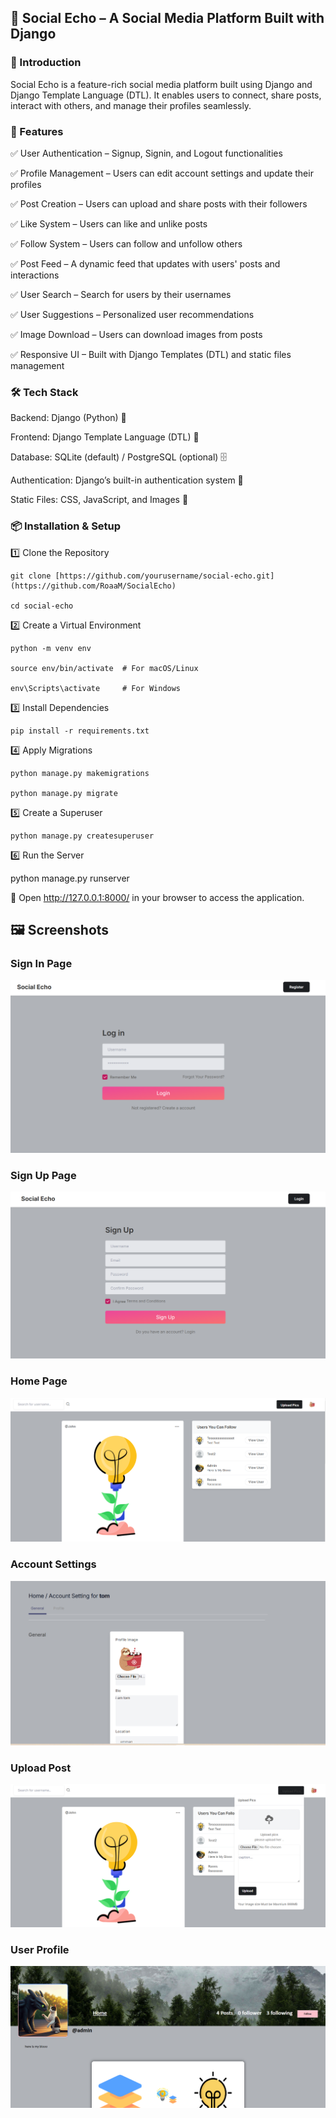 ## 📢 Social Echo – A Social Media Platform Built with Django

### 🚀 Introduction

Social Echo is a feature-rich social media platform built using Django and Django Template Language (DTL). It enables users to connect, share posts, interact with others, and manage their profiles seamlessly.

### 📌 Features

✅ User Authentication – Signup, Signin, and Logout functionalities

✅ Profile Management – Users can edit account settings and update their profiles

✅ Post Creation – Users can upload and share posts with their followers

✅ Like System – Users can like and unlike posts

✅ Follow System – Users can follow and unfollow others

✅ Post Feed – A dynamic feed that updates with users' posts and interactions

✅ User Search – Search for users by their usernames

✅ User Suggestions – Personalized user recommendations

✅ Image Download – Users can download images from posts

✅ Responsive UI – Built with Django Templates (DTL) and static files management

### 🛠️ Tech Stack

Backend: Django (Python) 🐍

Frontend: Django Template Language (DTL) 🎨

Database: SQLite (default) / PostgreSQL (optional) 🗄️

Authentication: Django’s built-in authentication system 🔑

Static Files: CSS, JavaScript, and Images 📂

### 📦 Installation & Setup

1️⃣ Clone the Repository
```
git clone [https://github.com/yourusername/social-echo.git](https://github.com/RoaaM/SocialEcho)

cd social-echo
```

2️⃣ Create a Virtual Environment
```
python -m venv env

source env/bin/activate  # For macOS/Linux

env\Scripts\activate     # For Windows
```

3️⃣ Install Dependencies
```
pip install -r requirements.txt
```

4️⃣ Apply Migrations
```
python manage.py makemigrations

python manage.py migrate
```

5️⃣ Create a Superuser
```
python manage.py createsuperuser
```

6️⃣ Run the Server

python manage.py runserver

🔗 Open http://127.0.0.1:8000/ in your browser to access the application.


## 🖼️ Screenshots

### Sign In Page  
![Sign In](signin_page.png)

### Sign Up Page  
![Sign Up](signup_page.png)

### Home Page  
![Home](home_page.png)

### Account Settings  
![Account Settings](account_setting_page.png)

### Upload Post  
![Upload Post](upload_post.png)

### User Profile  
![User Profile](user_profile_page.png)




